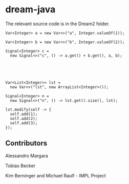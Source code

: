 # dream-java

The relevant source code is in the Dream2 folder. 



	Var<Integer> a = new Var<>("a", Integer.valueOf(1));
	  
	Var<Integer> b = new Var<>("b", Integer.valueOf(2));
	  
	Signal<Integer> c =
	  new Signal<>("c", () -> a.get() + b.get(), a, b);





	Var<List<Integer>> lst =
	  new Var<>("lst", new ArrayList<Integer>());
	  
	Signal<Integer> n =
	  new Signal<>("n", () -> lst.get().size(), lst);
	  
	lst.modify(self -> {
	  self.add(1);
	  self.add(2);
	  self.add(3);
	});

	  
## Contributors

Alessandro Margara

Tobias Becker

Kim Berninger and Michael Raulf - IMPL Project



	  
